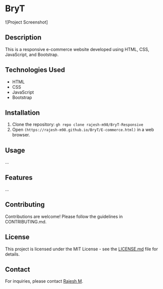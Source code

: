 # BryT

![Project Screenshot]

## Description
This is a responsive e-commerce website developed using HTML, CSS, JavaScript, and Bootstrap.

## Technologies Used
- HTML
- CSS
- JavaScript
- Bootstrap

## Installation
1. Clone the repository: `gh repo clone rajesh-m98/BryT-Responsive`
2. Open `(https://rajesh-m98.github.io/BryT/E-commerce.html)` in a web browser.

## Usage
...

## Features
...

## Contributing
Contributions are welcome! Please follow the guidelines in CONTRIBUTING.md.

## License
This project is licensed under the MIT License - see the [LICENSE.md](LICENSE.md) file for details.

## Contact
For inquiries, please contact [Rajesh M](mailto:rajeshr13455@gmail.com).
